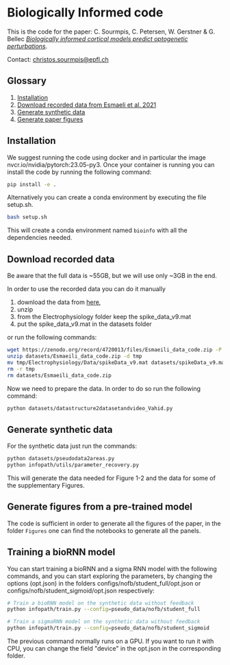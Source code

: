 # Biologically Informed code

This is the code for the paper:
C. Sourmpis, C. Petersen, W. Gerstner & G. Bellec
[*Biologically informed cortical models predict optogenetic perturbations*](https://www.biorxiv.org/content/10.1101/2024.09.27.615361v1.full).

Contact:
[christos.sourmpis@epfl.ch](mailto:christos.sourmpis@epfl.ch)


## Glossary
1) [Installation](#Installation)
2) [Download recorded data from Esmaeli et al. 2021](#download-recorded-data)
3) [Generate synthetic data](#generate-synthetic-data)
4) [Generate paper figures](#generate-figures-from-a-pre-trained-model)

## Installation
We suggest running the code using docker and in particular the image nvcr.io/nvidia/pytorch:23.05-py3.
Once your container is running you can install the code by running the following command:

```bash
pip install -e .
```

Alternatively you can create a conda environment by executing the file setup.sh.

```bash
bash setup.sh
```
This will create a conda environment named `bioinfo` with all the dependencies needed.

## Download recorded data
Be aware that the full data is ~55GB, but we will use only ~3GB in the end.

In order to use the recorded data you can do it manually 
1. download the data from [here](https://zenodo.org/record/4720013), 
2. unzip 
3. from the Electrophysiology folder keep the spike_data_v9.mat 
4. put the spike_data_v9.mat in the datasets folder 

or run the following commands:

```bash
wget https://zenodo.org/record/4720013/files/Esmaeili_data_code.zip -P datasets
unzip datasets/Esmaeili_data_code.zip -d tmp
mv tmp/Electrophysiology/Data/spikeData_v9.mat datasets/spikeData_v9.mat
rm -r tmp
rm datasets/Esmaeili_data_code.zip
```

Now we need to prepare the data. In order to do so run the following command:

```bash
python datasets/datastructure2datasetandvideo_Vahid.py
```

## Generate synthetic data
For the synthetic data just run the commands:

```bash
python datasets/pseudodata2areas.py
python infopath/utils/parameter_recovery.py
```
This will generate the data needed for Figure 1-2 and the data for some of the supplementary Figures.


## Generate figures from a pre-trained model

The code is sufficient in order to generate all the figures of the paper, in the folder `Figures` one can find the notebooks to generate all the panels.

## Training a bioRNN model

You can start training a bioRNN and a sigma RNN model with the following commands, and you can start exploring the parameters, by changing the options (opt.json) in the folders configs/nofb/student_full/opt.json or configs/nofb/student_sigmoid/opt.json respectively:

```bash
# Train a bioRNN model on the synthetic data without feedback
python infopath/train.py --config=pseudo_data/nofb/student_full

# Train a sigmaRNN model on the synthetic data without feedback
python infopath/train.py --config=pseudo_data/nofb/student_sigmoid
```
The previous command normally runs on a GPU. If you want to run it with CPU, you can change the field "device" in the opt.json in the corresponding folder.
